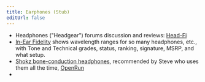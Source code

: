 ```yaml
---
title: Earphones (Stub)
editUrl: false
---
```


* Headphones ("Headgear") forums discussion and reviews: [Head-Fi](https://www.head-fi.org/)
* [In-Ear Fidelity](https://crinacle.com/) shows wavelength ranges for so many headphones, etc., with Tone and Technical grades, status, ranking, signature, MSRP, and what setup.
* [Shokz bone-conduction headphones](https://www.amazon.ca/s?k=shokz\&crid=27R74NGUEZCQV\&sprefix=shokz%2Caps%2C121\&ref=nb_sb_noss_1), recommended by Steve who uses them all the time, [OpenRun](https://www.amazon.ca/OpenRun-Conduction-Open-Ear-Bluetooth-Headphones/dp/B09BVYKTZM/ref=pd_ci_mcx_pspc_dp_d_2_t_2?pd_rd_w=uxAW5\&content-id=amzn1.sym.cc9b306e-f54a-42a9-af24-d836ac9ed640\&pf_rd_p=cc9b306e-f54a-42a9-af24-d836ac9ed640\&pf_rd_r=7TH0QMY2XWG7GG762BRZ\&pd_rd_wg=9dOtL\&pd_rd_r=dbd8fcef-6848-4f9b-8e56-8feae0c3eadb\&pd_rd_i=B09BVYKTZM\&th=1)
*
